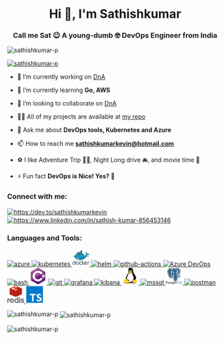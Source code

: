 <h1 align="center">Hi 👋, I'm Sathishkumar</h1>
<h3 align="center">Call me Sat 😉 A young-dumb 🤓 DevOps Engineer from India</h3>

<p align="left"> <img src="https://komarev.com/ghpvc/?username=sathishkumar-p&label=Profile%20views&color=0e75b6&style=flat" alt="sathishkumar-p" /> </p>

<p align="left"> <a href="https://github.com/ryo-ma/github-profile-trophy"><img src="https://github-profile-trophy.vercel.app/?username=sathishkumar-p" alt="sathishkumar-p" /></a> </p>

- 🔭 I’m currently working on [DnA](https://github.com/mercedes-benz/DnA)

- 🌱 I’m currently learning **Go, AWS**

- 👯 I’m looking to collaborate on [DnA](https://github.com/mercedes-benz/DnA)

- 👨‍💻 All of my projects are available at [my repo](https://github.com/sathishkumar-p)

- 💬 Ask me about **DevOps tools, Kubernetes and Azure**

- 📫 How to reach me **sathishkumarkevin@hotmail.com**
- ⚽ I like Adventure Trip 🏄‍♂️, Night Long drive 🚘, and movie time 🎦

- ⚡ Fun fact **DevOps is Nice! Yes? 🤣**

<h3 align="left">Connect with me:</h3>
<p align="left">
<a href="https://dev.to/https://dev.to/sathishkumarkevin" target="blank"><img align="center" src="https://raw.githubusercontent.com/rahuldkjain/github-profile-readme-generator/master/src/images/icons/Social/devto.svg" alt="https://dev.to/sathishkumarkevin" height="30" width="40" /></a>
<a href="https://linkedin.com/in/https://www.linkedin.com/in/sathish-kumar-856453146" target="blank"><img align="center" src="https://raw.githubusercontent.com/rahuldkjain/github-profile-readme-generator/master/src/images/icons/Social/linked-in-alt.svg" alt="https://www.linkedin.com/in/sathish-kumar-856453146" height="30" width="40" /></a>
</p>

<h3 align="left">Languages and Tools:</h3>
<p align="left"> <a href="https://azure.microsoft.com/en-in/" target="_blank" rel="noreferrer"> <img src="https://www.vectorlogo.zone/logos/microsoft_azure/microsoft_azure-icon.svg" alt="azure" width="40" height="40"/> </a>  <a href="https://kubernetes.io" target="_blank" rel="noreferrer"> <img src="https://www.vectorlogo.zone/logos/kubernetes/kubernetes-icon.svg" alt="kubernetes" width="40" height="40"/> </a> <a href="https://www.docker.com/" target="_blank" rel="noreferrer"> <img src="https://raw.githubusercontent.com/devicons/devicon/master/icons/docker/docker-original-wordmark.svg" alt="docker" width="40" height="40"/> </a> <a href="https://helm.sh/" target="_blank" rel="noreferrer"> <img src="https://helm.sh/img/helm.svg" alt="helm" width="40" height="40"/> </a> <a href="https://docs.github.com/en/actions" target="_blank" rel="noreferrer"> <img src="https://github.githubassets.com/images/modules/site/features/actions-icon-actions.svg" alt="github-actions" width="40" height="40"/> </a> <a href="https://azure.microsoft.com/en-us/services/devops/#overview" target="_blank" rel="noreferrer"> <img src="https://azurecomcdn.azureedge.net/cvt-6ebd9fb36fb436c5381f021fb79c693ad077f0f507de184f447643a613e50dfc/images/shared/services/devops/pipelines-icon-80.png" alt="Azure DevOps" width="40" height="40"/> </a> <a href="https://www.gnu.org/software/bash/" target="_blank" rel="noreferrer"> <img src="https://www.vectorlogo.zone/logos/gnu_bash/gnu_bash-icon.svg" alt="bash" width="40" height="40"/> </a> <a href="https://www.w3schools.com/cs/" target="_blank" rel="noreferrer"> <img src="https://raw.githubusercontent.com/devicons/devicon/master/icons/csharp/csharp-original.svg" alt="csharp" width="40" height="40"/> </a>  <a href="https://git-scm.com/" target="_blank" rel="noreferrer"> <img src="https://www.vectorlogo.zone/logos/git-scm/git-scm-icon.svg" alt="git" width="40" height="40"/> </a> <a href="https://grafana.com" target="_blank" rel="noreferrer"> <img src="https://www.vectorlogo.zone/logos/grafana/grafana-icon.svg" alt="grafana" width="40" height="40"/> </a> <a href="https://www.elastic.co/kibana" target="_blank" rel="noreferrer"> <img src="https://www.vectorlogo.zone/logos/elasticco_kibana/elasticco_kibana-icon.svg" alt="kibana" width="40" height="40"/> </a> <a href="https://www.linux.org/" target="_blank" rel="noreferrer"> <img src="https://raw.githubusercontent.com/devicons/devicon/master/icons/linux/linux-original.svg" alt="linux" width="40" height="40"/> </a> <a href="https://www.microsoft.com/en-us/sql-server" target="_blank" rel="noreferrer"> <img src="https://www.svgrepo.com/show/303229/microsoft-sql-server-logo.svg" alt="mssql" width="40" height="40"/> </a> <a href="https://www.postgresql.org" target="_blank" rel="noreferrer"> <img src="https://raw.githubusercontent.com/devicons/devicon/master/icons/postgresql/postgresql-original-wordmark.svg" alt="postgresql" width="40" height="40"/> </a> <a href="https://postman.com" target="_blank" rel="noreferrer"> <img src="https://www.vectorlogo.zone/logos/getpostman/getpostman-icon.svg" alt="postman" width="40" height="40"/> </a> <a href="https://redis.io" target="_blank" rel="noreferrer"> <img src="https://raw.githubusercontent.com/devicons/devicon/master/icons/redis/redis-original-wordmark.svg" alt="redis" width="40" height="40"/> </a> <a href="https://www.typescriptlang.org/" target="_blank" rel="noreferrer"> <img src="https://raw.githubusercontent.com/devicons/devicon/master/icons/typescript/typescript-original.svg" alt="typescript" width="40" height="40"/> </a> </p>

<p><img align="left" src="https://github-readme-stats.vercel.app/api/top-langs?username=sathishkumar-p&show_icons=true&locale=en&layout=compact" alt="sathishkumar-p" /></p>

<p>&nbsp;<img align="center" src="https://github-readme-stats.vercel.app/api?username=sathishkumar-p&show_icons=true&locale=en" alt="sathishkumar-p" /></p>

<p><img align="center" src="https://github-readme-streak-stats.herokuapp.com/?user=sathishkumar-p&" alt="sathishkumar-p" /></p>

